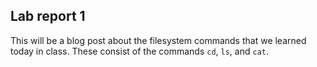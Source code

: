 ## Lab report 1
This will be a blog post about the filesystem commands that we learned today in class. These consist of the commands `cd`, `ls`, and `cat`.
